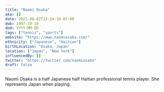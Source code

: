 ```yaml
---
title: "Naomi Osaka"
aka: []
date: 2021-06-02T23:24:10-07:00
dob: 1997-10-16
dod: YYYY-MM-DD
tags: ["tennis", "sports"]
website: "https://www.naomiosaka.com/"
ethnicity: ["Japanese", "Haitian"]
birthLocation: "Osaka, Japan"
location: ["Japan", "New York"]
influencedBy: []
twitter: "https://twitter.com/naomiosaka"
draft: false
---
```



Naomi Osaka is a half Japanese half Haitian professional tennis player. She represents Japan when playing.
